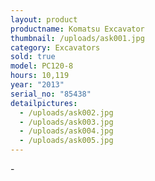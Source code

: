 ```yaml
---
layout: product
productname: Komatsu Excavator
thumbnail: /uploads/ask001.jpg
category: Excavators
sold: true
model: PC120-8
hours: 10,119
year: "2013"
serial_no: "85438"
detailpictures:
  - /uploads/ask002.jpg
  - /uploads/ask003.jpg
  - /uploads/ask004.jpg
  - /uploads/ask005.jpg
---
```

\-